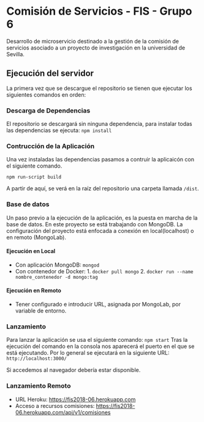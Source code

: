 # Comisión de Servicios - FIS - Grupo 6
Desarrollo de microservicio destinado a la gestión de la comisión de servicios asociado a un proyecto de investigación en la universidad de Sevilla.

## Ejecución del servidor

La primera vez que se descargue el repositorio se tienen que ejecutar los siguientes comandos en orden:

### Descarga de Dependencias
El repositorio se descargará sin ninguna dependencia, para instalar todas las dependencias se ejecuta:
`npm install` 

### Contrucción de la Aplicación
Una vez instaladas las dependencias pasamos a contruir la aplicaicón con el siguiente comando. 

`npm run-script build`

A partir de aquí, se verá en la raíz del repositorio una carpeta llamada `/dist`.


### Base de datos
Un paso previo a la ejecución de la aplicación, es la puesta en marcha de la base de datos. En este proyecto se está trabajando con MongoDB. La configuración del proyecto está enfocada a conexión en local(localhost) o en remoto (MongoLab).

#### Ejecución en Local
- Con aplicación MongoDB: `mongod`
- Con contenedor de Docker: 1. `docker pull mongo` 2. `docker run --name nombre_contenedor -d mongo:tag`
#### Ejecución en Remoto
- Tener configurado e introducir URL, asignada por MongoLab, por variable de entorno.


### Lanzamiento
Para lanzar la aplicación se usa el siguiente comando:
`npm start`
Tras la ejecución del comando en la consola nos aparecerá el puerto en el que se está ejecutando. Por lo general se ejecutará en la siguiente URL: `http://localhost:3000/`

Si accedemos al navegador debería estar disponible.


### Lanzamiento Remoto


- URL Heroku: https://fis2018-06.herokuapp.com
- Acceso a recursos comisiones: https://fis2018-06.herokuapp.com/api/v1/comisiones
